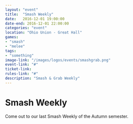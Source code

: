 ```yaml
---
layout: "event"
title:  "Smash Weekly"
date:   2016-12-01 19:00:00
date-end: 2016-12-01 22:00:00
categories: "event"
location: "Ohio Union - Great Hall"
games:
- "smash"
- "melee"
tags:
- "something"
image-link: "/images/logos/events/smashgrab.png"
event-link: "#"
ticket-link:
rules-link: "#"
description: "Smash & Grab Weekly"
---
```

# Smash Weekly

Come out to our last Smash Weekly of the Autumn semester.  
